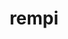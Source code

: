 ---
title: "rempi"
layout: cache
categories: [package, develop]
meta: {"compilers": ["gcc@11.4.0", "intel-oneapi-compilers@2025.1.0"], "num_specs": 11, "num_specs_by_stack": {"e4s": 4, "e4s-neoverse-v2": 4, "e4s-oneapi": 3, "root": 11}, "oss": ["ubuntu22.04"], "platforms": ["linux"], "stacks": ["e4s", "e4s-neoverse-v2", "e4s-oneapi", "root"], "targets": ["neoverse_v2", "x86_64_v3"], "versions": ["1.1.0"]}
spec_details: [{"compiler": "gcc@11.4.0", "hash": "3jntggvs7nknymzbjmhvtjltamqhfdcn", "os": "ubuntu22.04", "platform": "linux", "size": "-", "stacks": ["e4s", "root"], "target": "x86_64_v3", "variants": ["build_system=autotools", "patches:=2296f83"], "versions": ["1.1.0"]}, {"compiler": "gcc@11.4.0", "hash": "4mjpj6ooufrchnfiidho7hm4mhjiirdv", "os": "ubuntu22.04", "platform": "linux", "size": "-", "stacks": ["e4s-neoverse-v2", "root"], "target": "neoverse_v2", "variants": ["build_system=autotools", "patches:=2296f83"], "versions": ["1.1.0"]}, {"compiler": "gcc@11.4.0", "hash": "5gzvxs5y7u6knp73vupbiohlbotxbnev", "os": "ubuntu22.04", "platform": "linux", "size": "-", "stacks": ["e4s-neoverse-v2", "root"], "target": "neoverse_v2", "variants": ["build_system=autotools", "patches:=2296f83"], "versions": ["1.1.0"]}, {"compiler": "gcc@11.4.0", "hash": "6nnfjpyxqovlw5nbp4lbihaz3e3bjojr", "os": "ubuntu22.04", "platform": "linux", "size": "-", "stacks": ["e4s", "root"], "target": "x86_64_v3", "variants": ["build_system=autotools", "patches:=2296f83"], "versions": ["1.1.0"]}, {"compiler": "intel-oneapi-compilers@2025.1.0", "hash": "abdedbxkse6gy5du4mx25com3twkcw7u", "os": "ubuntu22.04", "platform": "linux", "size": "-", "stacks": ["e4s-oneapi", "root"], "target": "x86_64_v3", "variants": ["build_system=autotools", "patches:=2296f83"], "versions": ["1.1.0"]}, {"compiler": "intel-oneapi-compilers@2025.1.0", "hash": "cjlzeyclgnxce2ngdktm6fe74uxtrlsk", "os": "ubuntu22.04", "platform": "linux", "size": "-", "stacks": ["e4s-oneapi", "root"], "target": "x86_64_v3", "variants": ["build_system=autotools", "patches:=2296f83"], "versions": ["1.1.0"]}, {"compiler": "gcc@11.4.0", "hash": "dizetfrrskhja2f44n2szlgt44jxjqm3", "os": "ubuntu22.04", "platform": "linux", "size": "-", "stacks": ["e4s-neoverse-v2", "root"], "target": "neoverse_v2", "variants": ["build_system=autotools", "patches:=2296f83"], "versions": ["1.1.0"]}, {"compiler": "gcc@11.4.0", "hash": "hlbipngmfhf4527yepecudt2sl5ei7lz", "os": "ubuntu22.04", "platform": "linux", "size": "-", "stacks": ["e4s-neoverse-v2", "root"], "target": "neoverse_v2", "variants": ["build_system=autotools", "patches:=2296f83"], "versions": ["1.1.0"]}, {"compiler": "gcc@11.4.0", "hash": "jpizvdr3r2ubxvvjysu5m5mfh6efmg7c", "os": "ubuntu22.04", "platform": "linux", "size": "-", "stacks": ["e4s", "root"], "target": "x86_64_v3", "variants": ["build_system=autotools", "patches:=2296f83"], "versions": ["1.1.0"]}, {"compiler": "intel-oneapi-compilers@2025.1.0", "hash": "koqoepyucbhfdgcffzswx7gcspocxubi", "os": "ubuntu22.04", "platform": "linux", "size": "-", "stacks": ["e4s-oneapi", "root"], "target": "x86_64_v3", "variants": ["build_system=autotools", "patches:=2296f83"], "versions": ["1.1.0"]}, {"compiler": "gcc@11.4.0", "hash": "rpurtwaxik4orf64ffer7h4j23bxxkrj", "os": "ubuntu22.04", "platform": "linux", "size": "-", "stacks": ["e4s", "root"], "target": "x86_64_v3", "variants": ["build_system=autotools", "patches:=2296f83"], "versions": ["1.1.0"]}]
---